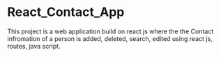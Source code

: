 # React_Contact_App

This project is a web application build on react js where the the Contact infromation of a person is added, deleted, search, edited using react js, routes, java script.
